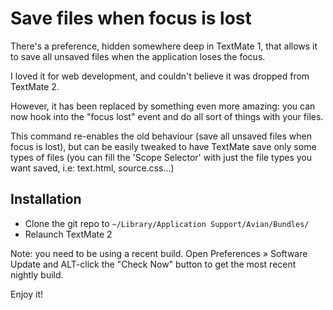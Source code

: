 # Save files when focus is lost

There's a preference, hidden somewhere deep in TextMate 1, that allows it to save all unsaved files when the application loses the focus.

I loved it for web development, and couldn't believe it was dropped from TextMate 2.

However, it has been replaced by something even more amazing: you can now hook into the "focus lost" event and do all sort of things with your files.

This command re-enables the old behaviour (save all unsaved files when focus is lost), but can be easily tweaked to have TextMate save only some types of files (you can fill the 'Scope Selector' with just the file types you want saved, i.e: text.html, source.css...)


## Installation

- Clone the git repo to  `~/Library/Application Support/Avian/Bundles/`
- Relaunch TextMate 2

Note: you need to be using a recent build. Open Preferences » Software Update and ALT-click the "Check Now" button to get the most recent nightly build.


Enjoy it!
